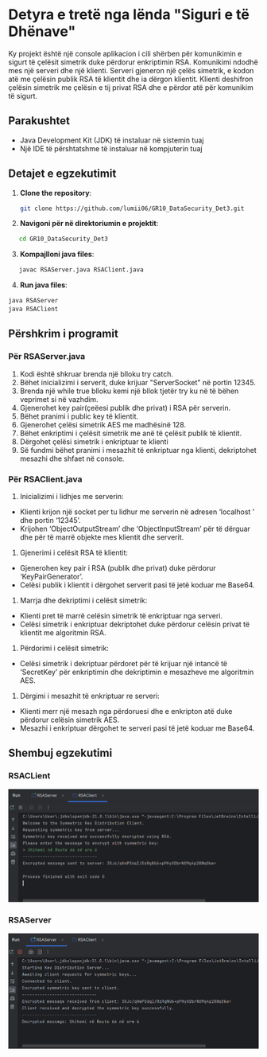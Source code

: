 # Detyra e tretë nga lënda "Siguri e të Dhënave"

Ky projekt është një console aplikacion i cili shërben për komunikimin e sigurt të çelësit simetrik duke përdorur enkriptimin RSA. Komunikimi ndodhë mes një serveri dhe një klienti. Serveri gjeneron një çelës simetrik, e kodon atë me çelësin publik RSA të klientit dhe ia dërgon klientit. Klienti deshifron çelësin simetrik me çelësin e tij privat RSA dhe e përdor atë për komunikim të sigurt.

## Parakushtet

- Java Development Kit (JDK) të instaluar në sistemin tuaj
- Një IDE të përshtatshme të instaluar në kompjuterin tuaj

## Detajet e egzekutimit

1. **Clone the repository**:

   ```bash
   git clone https://github.com/lumii06/GR10_DataSecurity_Det3.git
2. **Navigoni për në direktoriumin e projektit**:

```bash
   cd GR10_DataSecurity_Det3
```
3. **Kompajlloni java files**:

```bash
   javac RSAServer.java RSAClient.java
```
4. **Run java files**:

```bash
java RSAServer
java RSAClient
```
## Përshkrim i programit

### Për RSAServer.java
1. Kodi është shkruar brenda një blloku try catch.
2. Bëhet inicializimi i serverit, duke krijuar "ServerSocket" në portin 12345.
3. Brenda një while true blloku kemi një bllok tjetër try ku në të bëhen veprimet si në vazhdim.
4. Gjenerohet key pair(çeëesi publik dhe privat) i RSA për serverin.
5. Bëhet pranimi i public key të klientit.
6. Gjenerohet çelësi simetrik AES me madhësinë 128.
7. Bëhet enkriptimi i çelësit simetrik me anë të çelësit publik të klientit.
8. Dërgohet çelësi simetrik i enkriptuar te klienti
9. Së fundmi bëhet pranimi i mesazhit të enkriptuar nga klienti, dekriptohet mesazhi dhe shfaet në console.
    
### Për RSAClient.java
1. Inicializimi i lidhjes me serverin:
- Klienti krijon një socket per tu lidhur me serverin në adresen ‘localhost ’ dhe portin ‘12345’.
- Krijohen ‘ObjectOutputStream’ dhe ‘ObjectInputStream’ për të dërguar dhe për të marrë objekte mes klientit dhe serverit.

1. Gjenerimi i celësit RSA të klientit:
- Gjenerohen key pair i RSA (publik dhe privat) duke përdorur ‘KeyPairGenerator’.
- Celësi publik i klientit i dërgohet serverit pasi të jetë koduar me Base64.

1. Marrja dhe dekriptimi i celësit simetrik:
- Klienti pret të marrë celësin simetrik të enkriptuar nga serveri.
- Celësi simetrik i enkriptuar dekriptohet duke përdorur celësin privat të klientit me algoritmin RSA.

1. Përdorimi i celësit simetrik:
- Celësi simetrik i dekriptuar përdoret për të krijuar një intancë të ‘SecretKey’ për enkriptimin dhe dekriptimin e mesazheve me algoritmin AES.

1. Dërgimi i mesazhit të enkriptuar re serveri:
- Klienti merr një mesazh nga përdoruesi dhe e enkripton atë duke përdorur celësin simetrik AES.
- Mesazhi i enkriptuar dërgohet te serveri pasi të jetë koduar me Base64.


## Shembuj egzekutimi
### RSACLient
<img src="Images/Client.png" alt="Egzekutimi i Klientit" width="">

### RSAServer
<img src="Images/Server.png" alt="Egzekutimi i Serverit" width="">

